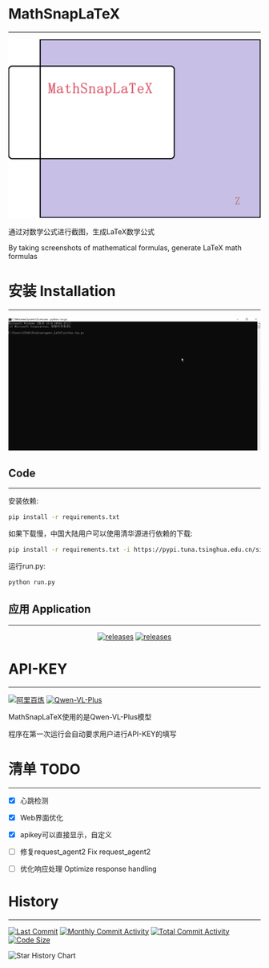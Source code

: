 # MathSnapLaTeX

---

![demo.gif](MD/image/logo.png)

通过对数学公式进行截图，生成LaTeX数学公式

By taking screenshots of mathematical formulas, generate LaTeX math formulas

# 安装 Installation

---

![demo.gif](MD/image/demo.gif)

## Code

---

安装依赖:

```bash
pip install -r requirements.txt 
```

如果下载慢，中国大陆用户可以使用清华源进行依赖的下载:

```bash
pip install -r requirements.txt -i https://pypi.tuna.tsinghua.edu.cn/simple/
```

运行run.py:

```bash
python run.py
```

## 应用 Application

---

<p align="center">
        <a href="https://gitee.com/FYOUZI/MathSnapLaTeX/releases"><img src='https://img.shields.io/badge/Gitee-%E4%B8%8B%E8%BD%BD-red' alt='releases'></a>
        <a href='https://github.com/J-LingShan/MathSnapLaTeX'><img src='https://img.shields.io/badge/GitHub-download-red' alt='releases'></a>
  </p>

# API-KEY

---

[![阿里百炼](https://img.shields.io/badge/%E9%98%BF%E9%87%8C%E7%99%BE%E7%82%BC-API_KEY-red)](https://bailian.console.aliyun.com/?apiKey=1#/api-key-center)
[![Qwen-VL-Plus](https://img.shields.io/badge/Qwen_VL_Plus-API%E8%AF%A6%E6%83%85-red)](https://help.aliyun.com/zh/model-studio/developer-reference/qwen-vl-api)

MathSnapLaTeX使用的是Qwen-VL-Plus模型

程序在第一次运行会自动要求用户进行API-KEY的填写

# 清单 TODO

---

- [x] 心跳检测

- [x] Web界面优化

- [x] apikey可以直接显示，自定义

- [ ] 修复request_agent2  Fix request_agent2

- [ ] 优化响应处理 Optimize response handling

# History

---

[![Last Commit](https://img.shields.io/github/last-commit/J-LingShan/MathSnapLaTeX)](https://github.com/J-LingShan/MathSnapLaTeX/commits/main) [![Monthly Commit Activity](https://img.shields.io/github/commit-activity/m/J-LingShan/MathSnapLaTeX?color=yellow)](https://github.com/J-LingShan/MathSnapLaTeX/graphs/contributors) [![Total Commit Activity](https://img.shields.io/github/commit-activity/t/J-LingShan/MathSnapLaTeX?color=red)](https://github.com/J-LingShan/MathSnapLaTeX/graphs/contributors) [![Code Size](https://img.shields.io/github/languages/code-size/J-LingShan/MathSnapLaTeX.svg?style=flat-square)](https://github.com/J-LingShan/MathSnapLaTeX)

![Star History Chart](https://api.star-history.com/svg?repos=J-LingShan/MathSnapLaTeX&type=Date)

